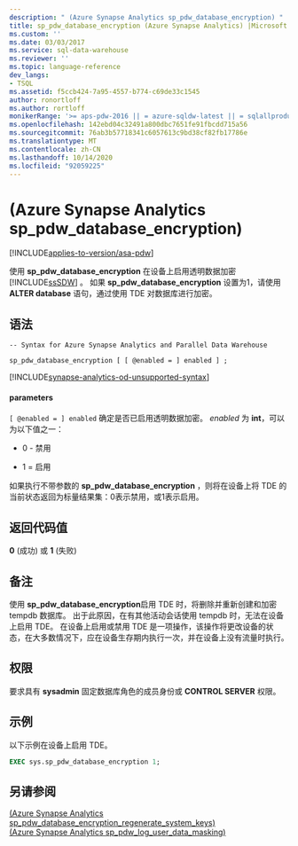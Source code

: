 ```yaml
---
description: " (Azure Synapse Analytics sp_pdw_database_encryption) "
title: sp_pdw_database_encryption (Azure Synapse Analytics) |Microsoft Docs
ms.custom: ''
ms.date: 03/03/2017
ms.service: sql-data-warehouse
ms.reviewer: ''
ms.topic: language-reference
dev_langs:
- TSQL
ms.assetid: f5ccb424-7a95-4557-b774-c69de33c1545
author: ronortloff
ms.author: rortloff
monikerRange: '>= aps-pdw-2016 || = azure-sqldw-latest || = sqlallproducts-allversions'
ms.openlocfilehash: 142ebd04c32491a800dbc7651fe91fbcdd715a56
ms.sourcegitcommit: 76ab3b57718341c6057613c9bd38cf82fb17786e
ms.translationtype: MT
ms.contentlocale: zh-CN
ms.lasthandoff: 10/14/2020
ms.locfileid: "92059225"
---
```

# <a name="sp_pdw_database_encryption-azure-synapse-analytics"></a> (Azure Synapse Analytics sp_pdw_database_encryption) 
[!INCLUDE[applies-to-version/asa-pdw](../../includes/applies-to-version/asa-pdw.md)]

  使用 **sp_pdw_database_encryption** 在设备上启用透明数据加密 [!INCLUDE[ssSDW](../../includes/sssdw-md.md)] 。 如果 **sp_pdw_database_encryption** 设置为1，请使用 **ALTER database** 语句，通过使用 TDE 对数据库进行加密。  
  
## <a name="syntax"></a>语法  
  
```syntaxsql  
-- Syntax for Azure Synapse Analytics and Parallel Data Warehouse  
  
sp_pdw_database_encryption [ [ @enabled = ] enabled ] ;  
```  

[!INCLUDE[synapse-analytics-od-unsupported-syntax](../../includes/synapse-analytics-od-unsupported-syntax.md)]

#### <a name="parameters"></a>parameters  
`[ @enabled = ] enabled` 确定是否已启用透明数据加密。 *enabled* 为 **int**，可以为以下值之一：  
  
-   0 - 禁用  
  
-   1 = 启用  
  
 如果执行不带参数的 **sp_pdw_database_encryption** ，则将在设备上将 TDE 的当前状态返回为标量结果集：0表示禁用，或1表示启用。  
  
## <a name="return-code-values"></a>返回代码值  
 **0** (成功) 或 **1** (失败)   
  
## <a name="remarks"></a>备注  
 使用 **sp_pdw_database_encryption**启用 TDE 时，将删除并重新创建和加密 tempdb 数据库。 出于此原因，在有其他活动会话使用 tempdb 时，无法在设备上启用 TDE。 在设备上启用或禁用 TDE 是一项操作，该操作将更改设备的状态，在大多数情况下，应在设备生存期内执行一次，并在设备上没有流量时执行。  
  
## <a name="permissions"></a>权限  
 要求具有 **sysadmin** 固定数据库角色的成员身份或 **CONTROL SERVER** 权限。  
  
## <a name="example"></a>示例  
 以下示例在设备上启用 TDE。  
  
```sql  
EXEC sys.sp_pdw_database_encryption 1;  
```  
  
## <a name="see-also"></a>另请参阅  
 [&#40;Azure Synapse Analytics sp_pdw_database_encryption_regenerate_system_keys&#41;](../../relational-databases/system-stored-procedures/sp-pdw-database-encryption-regenerate-system-keys-sql-data-warehouse.md)   
 [&#40;Azure Synapse Analytics sp_pdw_log_user_data_masking&#41;](../../relational-databases/system-stored-procedures/sp-pdw-log-user-data-masking-sql-data-warehouse.md)  
  
  
